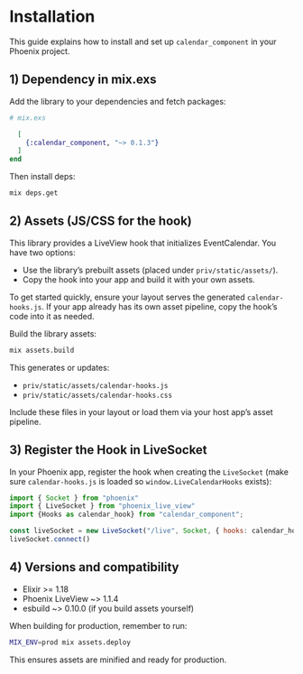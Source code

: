# Installation

This guide explains how to install and set up `calendar_component` in your Phoenix project.

## 1) Dependency in mix.exs

Add the library to your dependencies and fetch packages:

```elixir
# mix.exs

  [
    {:calendar_component, "~> 0.1.3"}
  ]
end
```

Then install deps:

```bash
mix deps.get
```

## 2) Assets (JS/CSS for the hook)

This library provides a LiveView hook that initializes EventCalendar. You have two options:

- Use the library’s prebuilt assets (placed under `priv/static/assets/`).
- Copy the hook into your app and build it with your own assets.

To get started quickly, ensure your layout serves the generated `calendar-hooks.js`. If your app already has its own asset pipeline, copy the hook’s code into it as needed.

Build the library assets:

```bash
mix assets.build
```

This generates or updates:
- `priv/static/assets/calendar-hooks.js`
- `priv/static/assets/calendar-hooks.css`

Include these files in your layout or load them via your host app’s asset pipeline.

## 3) Register the Hook in LiveSocket

In your Phoenix app, register the hook when creating the `LiveSocket` (make sure `calendar-hooks.js` is loaded so `window.LiveCalendarHooks` exists):

```javascript
import { Socket } from "phoenix"
import { LiveSocket } from "phoenix_live_view"
import {Hooks as calendar_hook} from "calendar_component";

const liveSocket = new LiveSocket("/live", Socket, { hooks: calendar_hook })
liveSocket.connect()
```

## 4) Versions and compatibility

- Elixir >= 1.18
- Phoenix LiveView ~> 1.1.4
- esbuild ~> 0.10.0 (if you build assets yourself)

When building for production, remember to run:

```bash
MIX_ENV=prod mix assets.deploy
```

This ensures assets are minified and ready for production.
